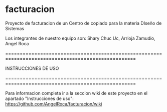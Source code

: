 facturacion
===========

Proyecto de facturacion de un Centro de copiado para la materia DIseño de Sistemas

Los integrantes de nuestro equipo son:
Shary Chuc Uc, Arrioja Zamudio, Angel Roca

===================================================================================================

INSTRUCCIONES DE USO

===================================================================================================

Para informacion completa ir a la seccion wiki de este proyecto en el apartado "Instrucciones de uso":
https://github.com/AngelRoca/facturacion/wiki
